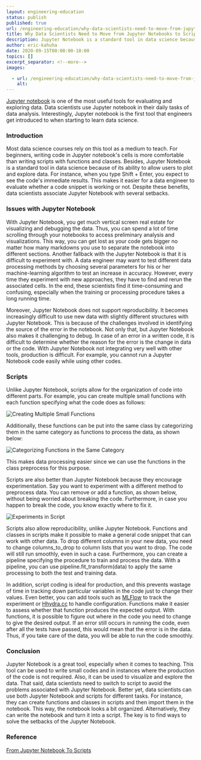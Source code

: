 ```yaml
---
layout: engineering-education
status: publish
published: true
url: /engineering-education/why-data-scientists-need-to-move-from-jupyter-notebooks-to-scripts/
title: Why Data Scientists Need to Move from Jupyter Notebooks to Scripts
description: Jupyter Notebook is a standard tool in data science because of its ability to allow users to plot and explore data.
author: eric-kahuha
date: 2020-09-15T00:00:00-10:00
topics: []
excerpt_separator: <!--more-->
images:

  - url: /engineering-education/why-data-scientists-need-to-move-from-jupyter-notebooks-to-scripts/hero.jpg
    alt:
---
```

[Jupyter notebook](https://jupyter.org/) is one of the most useful tools for evaluating and exploring data. Data scientists use Jupyter notebook in their daily tasks of data analysis. Interestingly, Jupyter notebook is the first tool that engineers get introduced to when starting to learn data science.
<!--more-->
### Introduction
Most data science courses rely on this tool as a medium to teach. For beginners, writing code in Jupyter notebook's cells is more comfortable than writing scripts with functions and classes. Besides, Jupyter Notebook is a standard tool in data science because of its ability to allow users to plot and explore data. For instance, when you type Shift + Enter, you expect to see the code's immediate results. This makes it easier for a data engineer to evaluate whether a code snippet is working or not. Despite these benefits, data scientists associate Jupyter Notebook with several setbacks.

### Issues with Jupyter Notebook
With Jupyter Notebook, you get much vertical screen real estate for visualizing and debugging the data. Thus, you can spend a lot of time scrolling through your notebooks to access preliminary analysis and visualizations. This way, you can get lost as your code gets bigger no matter how many markdowns you use to separate the notebook into different sections. Another fallback with the Jupyter Notebook is that it is difficult to experiment with. A data engineer may want to test different data processing methods by choosing several parameters for his or her machine-learning algorithm to test an increase in accuracy. However, every time they experiment with new approaches, they have to find and rerun the associated cells. In the end, these scientists find it time-consuming and confusing, especially when the training or processing procedure takes a long running time.

Moreover, Jupyter Notebook does not support reproducibility. It becomes increasingly difficult to use new data with slightly different structures with Jupyter Notebook. This is because of the challenges involved in identifying the source of the error in the notebook. Not only that, but Jupyter Notebook also makes it challenging to debug. In case of an error in a written code, it is difficult to determine whether the reason for the error is the change in data or the code. With Jupyter Notebook not integrating very well with other tools, production is difficult. For example, you cannot run a Jupyter Notebook code easily while using other codes.

### Scripts
Unlike Jupyter Notebook, scripts allow for the organization of code into different parts. For example, you can create multiple small functions with each function specifying what the code does as follows:

![Creating Multiple Small Functions](/engineering-education/why-data-scientists-need-to-move-from-jupyter-notebooks-to-scripts/creating-multiple-small-functions.png)

Additionally, these functions can be put into the same class by categorizing them in the same category as functions to process the data, as shown below:

![Categorizing Functions in the Same Category](/engineering-education/why-data-scientists-need-to-move-from-jupyter-notebooks-to-scripts/categorizing-functions-in-the-same-category.png)

This makes data processing easier since we can use the functions in the class preprocess for this purpose.

Scripts are also better than Jupyter Notebook because they encourage experimentation. Say you want to experiment with a different method to preprocess data. You can remove or add a function, as shown below, without being worried about breaking the code. Furthermore, in case you happen to break the code, you know exactly where to fix it.

![Experiments in Script](/engineering-education/why-data-scientists-need-to-move-from-jupyter-notebooks-to-scripts/experiments.png)

Scripts also allow reproducibility, unlike Jupyter Notebook. Functions and classes in scripts make it possible to make a general code snippet that can work with other data. To drop different columns in your new data, you need to change columns_to_drop to column lists that you want to drop. The code will still run smoothly, even in such a case. Furthermore, you can create a pipeline specifying the procedure to train and process the data. With a pipeline, you can use pipeline.fit_transform(data) to apply the same processing to both the test and training data.

In addition, script coding is ideal for production, and this prevents wastage of time in tracking down particular variables in the code just to change their values. Even better, you can add tools such as [MLFlow](https://mlflow.org/) to track the experiment or [Hhydra.cc](https://hydra.cc/) to handle configuration. Functions make it easier to assess whether that function produces the expected output. With functions, it is possible to figure out where in the code you need to change to give the desired output. If an error still occurs in running the code, even after all the tests have passed, this would mean that the error is in the data. Thus, if you take care of the data, you will be able to run the code smoothly.

### Conclusion
Jupyter Notebook is a great tool, especially when it comes to teaching. This tool can be used to write small codes and in instances where the production of the code is not required. Also, it can be used to visualize and explore the data. That said, data scientists need to switch to script to avoid the problems associated with Jupyter Notebook. Better yet, data scientists can use both Jupyter Notebook and scripts for different tasks. For instance, they can create functions and classes in scripts and then import them in the notebook. This way, the notebook looks a bit organized. Alternatively, they can write the notebook and turn it into a script. The key is to find ways to solve the setbacks of the Jupyter Notebook.

### Reference
[From Jupyter Notebook To Scripts](https://towardsdatascience.com/from-jupyter-notebook-to-sc-582978d3c0c)
